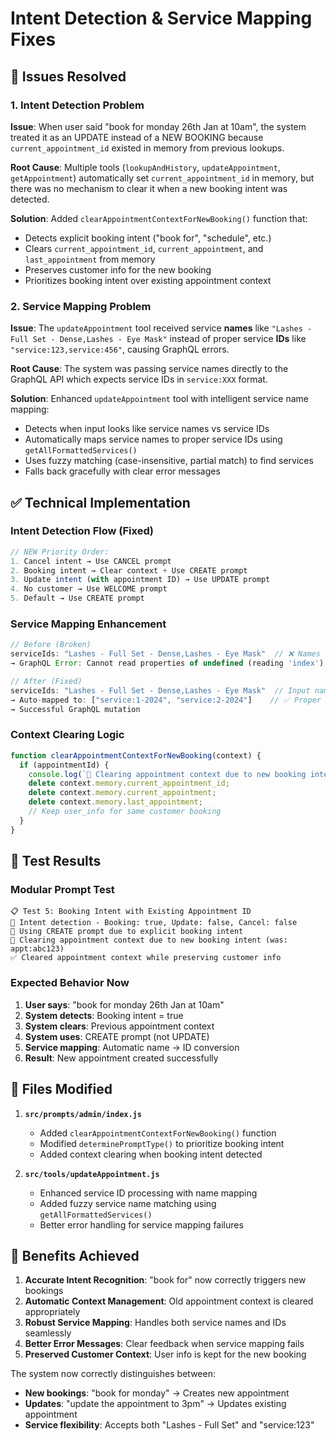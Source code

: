 # Intent Detection & Service Mapping Fixes

## 🚨 **Issues Resolved**

### 1. **Intent Detection Problem**
**Issue**: When user said "book for monday 26th Jan at 10am", the system treated it as an UPDATE instead of a NEW BOOKING because `current_appointment_id` existed in memory from previous lookups.

**Root Cause**: Multiple tools (`lookupAndHistory`, `updateAppointment`, `getAppointment`) automatically set `current_appointment_id` in memory, but there was no mechanism to clear it when a new booking intent was detected.

**Solution**: Added `clearAppointmentContextForNewBooking()` function that:
- Detects explicit booking intent ("book for", "schedule", etc.)
- Clears `current_appointment_id`, `current_appointment`, and `last_appointment` from memory
- Preserves customer info for the new booking
- Prioritizes booking intent over existing appointment context

### 2. **Service Mapping Problem**
**Issue**: The `updateAppointment` tool received service **names** like `"Lashes - Full Set - Dense,Lashes - Eye Mask"` instead of proper service **IDs** like `"service:123,service:456"`, causing GraphQL errors.

**Root Cause**: The system was passing service names directly to the GraphQL API which expects service IDs in `service:XXX` format.

**Solution**: Enhanced `updateAppointment` tool with intelligent service name mapping:
- Detects when input looks like service names vs service IDs
- Automatically maps service names to proper service IDs using `getAllFormattedServices()`
- Uses fuzzy matching (case-insensitive, partial match) to find services
- Falls back gracefully with clear error messages

## ✅ **Technical Implementation**

### Intent Detection Flow (Fixed)
```javascript
// NEW Priority Order:
1. Cancel intent → Use CANCEL prompt
2. Booking intent → Clear context + Use CREATE prompt  
3. Update intent (with appointment ID) → Use UPDATE prompt
4. No customer → Use WELCOME prompt  
5. Default → Use CREATE prompt
```

### Service Mapping Enhancement
```javascript
// Before (Broken)
serviceIds: "Lashes - Full Set - Dense,Lashes - Eye Mask"  // ❌ Names
→ GraphQL Error: Cannot read properties of undefined (reading 'index')

// After (Fixed)  
serviceIds: "Lashes - Full Set - Dense,Lashes - Eye Mask"  // Input names
→ Auto-mapped to: ["service:1-2024", "service:2-2024"]    // ✅ Proper IDs
→ Successful GraphQL mutation
```

### Context Clearing Logic
```javascript
function clearAppointmentContextForNewBooking(context) {
  if (appointmentId) {
    console.log(`🧹 Clearing appointment context due to new booking intent (was: ${appointmentId})`);
    delete context.memory.current_appointment_id;
    delete context.memory.current_appointment;  
    delete context.memory.last_appointment;
    // Keep user_info for same customer booking
  }
}
```

## 🎯 **Test Results**

### Modular Prompt Test
```
📋 Test 5: Booking Intent with Existing Appointment ID
🔄 Intent detection - Booking: true, Update: false, Cancel: false
🔄 Using CREATE prompt due to explicit booking intent
🧹 Clearing appointment context due to new booking intent (was: appt:abc123)
✅ Cleared appointment context while preserving customer info
```

### Expected Behavior Now
1. **User says**: "book for monday 26th Jan at 10am"
2. **System detects**: Booking intent = true
3. **System clears**: Previous appointment context
4. **System uses**: CREATE prompt (not UPDATE)
5. **Service mapping**: Automatic name → ID conversion
6. **Result**: New appointment created successfully

## 🔧 **Files Modified**

1. **`src/prompts/admin/index.js`**
   - Added `clearAppointmentContextForNewBooking()` function
   - Modified `determinePromptType()` to prioritize booking intent
   - Added context clearing when booking intent detected

2. **`src/tools/updateAppointment.js`**  
   - Enhanced service ID processing with name mapping
   - Added fuzzy service name matching using `getAllFormattedServices()`
   - Better error handling for service mapping failures

## 🎉 **Benefits Achieved**

1. **Accurate Intent Recognition**: "book for" now correctly triggers new bookings
2. **Automatic Context Management**: Old appointment context is cleared appropriately  
3. **Robust Service Mapping**: Handles both service names and IDs seamlessly
4. **Better Error Messages**: Clear feedback when service mapping fails
5. **Preserved Customer Context**: User info is kept for the new booking

The system now correctly distinguishes between:
- **New bookings**: "book for monday" → Creates new appointment
- **Updates**: "update the appointment to 3pm" → Updates existing appointment
- **Service flexibility**: Accepts both "Lashes - Full Set" and "service:123" 